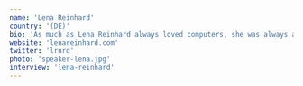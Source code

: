 ```yaml
---
name: 'Lena Reinhard'
country: '(DE)'
bio: 'As much as Lena Reinhard always loved computers, she was always a bit more interested in the humans who work with them. She now works as a Team Lead at Travis CI, and she is a strong advocate for change in the tech industry.'
website: 'lenareinhard.com'
twitter: 'lrnrd'
photo: 'speaker-lena.jpg'
interview: 'lena-reinhard'
---
```

